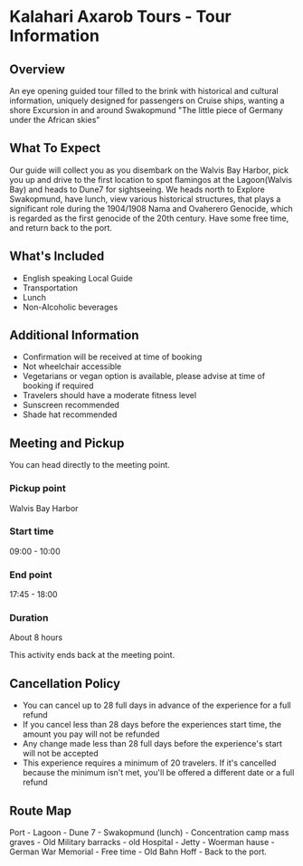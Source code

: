 # Kalahari Axarob Tours - Tour Information

## Overview
An eye opening guided tour filled to the brink with historical and cultural information, uniquely designed for passengers on Cruise ships, wanting a shore Excursion in and around Swakopmund "The little piece of Germany under the African skies"

## What To Expect 
Our guide will collect you as you disembark on the Walvis Bay Harbor, pick you up and drive to the first location to spot flamingos at the Lagoon(Walvis Bay) and heads to Dune7 for sightseeing. We heads north to Explore Swakopmund, have lunch, view various historical structures, that plays a significant role during the 1904/1908 Nama and Ovaherero Genocide, which is regarded as the first genocide of the 20th century. Have some free time, and return back to the port.

## What's Included 
* English speaking Local Guide
* Transportation 
* Lunch
* Non-Alcoholic beverages

## Additional Information 
* Confirmation will be received at time of booking
* Not wheelchair accessible
* Vegetarians or vegan option is available, please advise at time of booking if required
* Travelers should have a moderate fitness level
* Sunscreen recommended
* Shade hat recommended

## Meeting and Pickup 
You can head directly to the meeting point.

### Pickup point 
Walvis Bay Harbor

### Start time
09:00 - 10:00

### End point 
17:45 - 18:00

### Duration
About 8 hours 

This activity ends back at the meeting point.

## Cancellation Policy 
* You can cancel up to 28 full days in advance of the experience for a full refund
* If you cancel less than 28 days before the experiences start time, the amount you pay will not be refunded
* Any change made less than 28 full days before the experience's start will not be accepted
* This experience requires a minimum of 20 travelers. If it's cancelled because the minimum isn't met, you'll be offered a different date or a full refund

## Route Map
Port - Lagoon - Dune 7 - Swakopmund (lunch) - Concentration camp mass graves - Old Military barracks - old Hospital - Jetty - Woerman hause - German War Memorial - Free time - Old Bahn Hoff - Back to the port. 